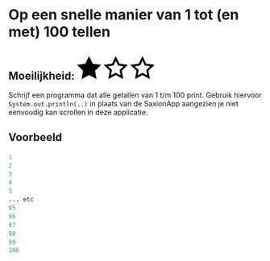 # Op een snelle manier van 1 tot (en met) 100 tellen
## Moeilijkheid: ![Filled](../resources/star-filled.svg) ![Outlined](../resources/star-outlined.svg) ![Outlined](../resources/star-outlined.svg) 

Schrijf een programma dat alle getallen van 1 t/m 100 print. Gebruik hiervoor `System.out.println(..)` in plaats van de SaxionApp aangezien je niet eenvoudig kan scrollen in deze applicatie.

## Voorbeeld
```Java
1
2
3
4
5
... etc
95
96
97
98
99
100
```


